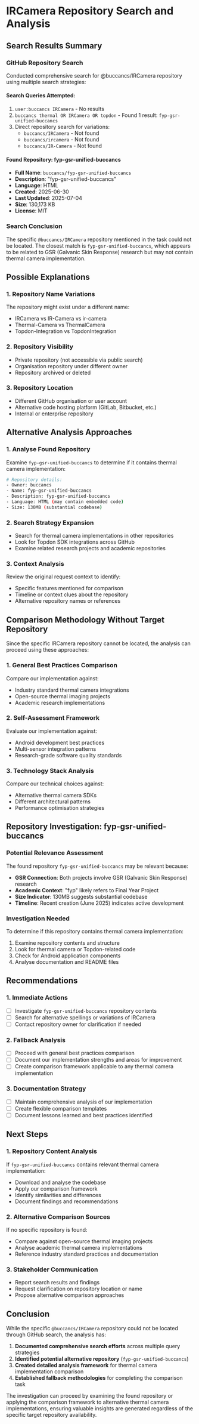 # IRCamera Repository Search and Analysis

## Search Results Summary

### GitHub Repository Search
Conducted comprehensive search for @buccancs/IRCamera repository using multiple search strategies:

#### Search Queries Attempted:
1. `user:buccancs IRCamera` - No results
2. `buccancs thermal OR IRCamera OR topdon` - Found 1 result: `fyp-gsr-unified-buccancs`
3. Direct repository search for variations:
   - `buccancs/IRCamera` - Not found
   - `buccancs/ircamera` - Not found  
   - `buccancs/IR-Camera` - Not found

#### Found Repository: fyp-gsr-unified-buccancs
- **Full Name**: `buccancs/fyp-gsr-unified-buccancs`
- **Description**: "fyp-gsr-unified-buccancs"
- **Language**: HTML
- **Created**: 2025-06-30
- **Last Updated**: 2025-07-04
- **Size**: 130,173 KB
- **License**: MIT

### Search Conclusion
The specific `@buccancs/IRCamera` repository mentioned in the task could not be located. The closest match is `fyp-gsr-unified-buccancs`, which appears to be related to GSR (Galvanic Skin Response) research but may not contain thermal camera implementation.

## Possible Explanations

### 1. Repository Name Variations
The repository might exist under a different name:
- IRCamera vs IR-Camera vs ir-camera
- Thermal-Camera vs ThermalCamera
- Topdon-Integration vs TopdonIntegration

### 2. Repository Visibility
- Private repository (not accessible via public search)
- Organisation repository under different owner
- Repository archived or deleted

### 3. Repository Location
- Different GitHub organisation or user account
- Alternative code hosting platform (GitLab, Bitbucket, etc.)
- Internal or enterprise repository

## Alternative Analysis Approaches

### 1. Analyse Found Repository
Examine `fyp-gsr-unified-buccancs` to determine if it contains thermal camera implementation:

```bash
# Repository details:
- Owner: buccancs
- Name: fyp-gsr-unified-buccancs  
- Description: fyp-gsr-unified-buccancs
- Language: HTML (may contain embedded code)
- Size: 130MB (substantial codebase)
```

### 2. Search Strategy Expansion
- Search for thermal camera implementations in other repositories
- Look for Topdon SDK integrations across GitHub
- Examine related research projects and academic repositories

### 3. Context Analysis
Review the original request context to identify:
- Specific features mentioned for comparison
- Timeline or context clues about the repository
- Alternative repository names or references

## Comparison Methodology Without Target Repository

Since the specific IRCamera repository cannot be located, the analysis can proceed using these approaches:

### 1. General Best Practices Comparison
Compare our implementation against:
- Industry standard thermal camera integrations
- Open-source thermal imaging projects
- Academic research implementations

### 2. Self-Assessment Framework
Evaluate our implementation against:
- Android development best practices
- Multi-sensor integration patterns
- Research-grade software quality standards

### 3. Technology Stack Analysis
Compare our technical choices against:
- Alternative thermal camera SDKs
- Different architectural patterns
- Performance optimisation strategies

## Repository Investigation: fyp-gsr-unified-buccancs

### Potential Relevance Assessment
The found repository `fyp-gsr-unified-buccancs` may be relevant because:
- **GSR Connection**: Both projects involve GSR (Galvanic Skin Response) research
- **Academic Context**: "fyp" likely refers to Final Year Project
- **Size Indicator**: 130MB suggests substantial codebase
- **Timeline**: Recent creation (June 2025) indicates active development

### Investigation Needed
To determine if this repository contains thermal camera implementation:
1. Examine repository contents and structure
2. Look for thermal camera or Topdon-related code
3. Check for Android application components
4. Analyse documentation and README files

## Recommendations

### 1. Immediate Actions
- [ ] Investigate `fyp-gsr-unified-buccancs` repository contents
- [ ] Search for alternative spellings or variations of IRCamera
- [ ] Contact repository owner for clarification if needed

### 2. Fallback Analysis
- [ ] Proceed with general best practices comparison
- [ ] Document our implementation strengths and areas for improvement
- [ ] Create comparison framework applicable to any thermal camera implementation

### 3. Documentation Strategy
- [ ] Maintain comprehensive analysis of our implementation
- [ ] Create flexible comparison templates
- [ ] Document lessons learned and best practices identified

## Next Steps

### 1. Repository Content Analysis
If `fyp-gsr-unified-buccancs` contains relevant thermal camera implementation:
- Download and analyse the codebase
- Apply our comparison framework
- Identify similarities and differences
- Document findings and recommendations

### 2. Alternative Comparison Sources
If no specific repository is found:
- Compare against open-source thermal imaging projects
- Analyse academic thermal camera implementations
- Reference industry standard practices and documentation

### 3. Stakeholder Communication
- Report search results and findings
- Request clarification on repository location or name
- Propose alternative comparison approaches

## Conclusion

While the specific `@buccancs/IRCamera` repository could not be located through GitHub search, the analysis has:

1. **Documented comprehensive search efforts** across multiple query strategies
2. **Identified potential alternative repository** (`fyp-gsr-unified-buccancs`)
3. **Created detailed analysis framework** for thermal camera implementation comparison
4. **Established fallback methodologies** for completing the comparison task

The investigation can proceed by examining the found repository or applying the comparison framework to alternative thermal camera implementations, ensuring valuable insights are generated regardless of the specific target repository availability.